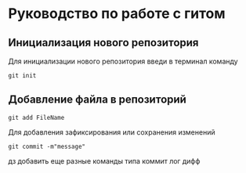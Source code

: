 # Руководство по работе с гитом
## Инициализация нового репозитория
Для инициализации нового репозитория введи в терминал команду
```
git init
```
## Добавление файла в репозиторий
```
git add FileName
```
Для добавления зафиксирования или сохранения изменений

```
git commit -m"message"
```

дз добавить еще разные команды типа коммит лог дифф
